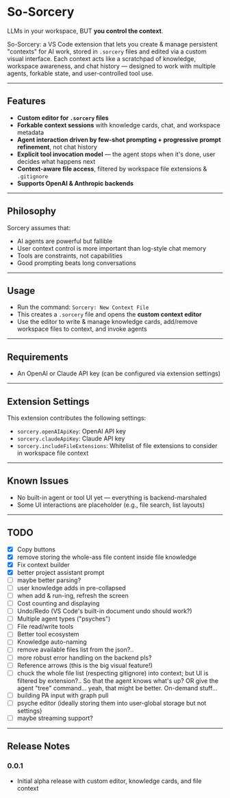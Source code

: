 # So-Sorcery
LLMs in your workspace, BUT **you control the context**.

So-Sorcery: a VS Code extension that lets you create & manage persistent "contexts" for AI work, stored in `.sorcery` files and edited via a custom visual interface. Each context acts like a scratchpad of knowledge, workspace awareness, and chat history — designed to work with multiple agents, forkable state, and user-controlled tool use.

---

## Features

- **Custom editor for `.sorcery` files**
- **Forkable context sessions** with knowledge cards, chat, and workspace metadata
- **Agent interaction driven by few-shot prompting + progressive prompt refinement**, not chat history
- **Explicit tool invocation model** — the agent stops when it's done, user decides what happens next
- **Context-aware file access**, filtered by workspace file extensions & `.gitignore`
- **Supports OpenAI & Anthropic backends**

---

## Philosophy

Sorcery assumes that:
- AI agents are powerful but fallible
- User context control is more important than log-style chat memory
- Tools are constraints, not capabilities
- Good prompting beats long conversations

---

## Usage

- Run the command: `Sorcery: New Context File`
- This creates a `.sorcery` file and opens the **custom context editor**
- Use the editor to write & manage knowledge cards, add/remove workspace files to context, and invoke agents

---

## Requirements

- An OpenAI or Claude API key (can be configured via extension settings)

---

## Extension Settings

This extension contributes the following settings:

- `sorcery.openAIApiKey`: OpenAI API key
- `sorcery.claudeApiKey`: Claude API key
- `sorcery.includeFileExtensions`: Whitelist of file extensions to consider in workspace file context

---

## Known Issues

- No built-in agent or tool UI yet — everything is backend-marshaled
- Some UI interactions are placeholder (e.g., file search, list layouts)

---

## TODO

- [x] Copy buttons
- [x] remove storing the whole-ass file content inside file knowledge
- [x] Fix context builder
- [x] better project assistant prompt
- [ ] maybe better parsing?
- [ ] user knowledge adds in pre-collapsed
- [ ] when add & run-ing, refresh the screen
- [ ] Cost counting and displaying
- [ ] Undo/Redo (VS Code's built-in document undo should work?)
- [ ] Multiple agent types ("psyches")
- [ ] File read/write tools
- [ ] Better tool ecosystem
- [ ] Knowledge auto-naming
- [ ] remove available files list from the json?..
- [ ] more robust error handling on the backend pls?
- [ ] Reference arrows (this is the big visual feature!)
- [ ] chuck the whole file list (respecting gitignore) into context; but UI is filtered by extension?.. So that the agent knows what's up? OR give the agent "tree" command... yeah, that might be better. On-demand stuff...
- [ ] building PA input with graph pull
- [ ] psyche editor (ideally storing them into user-global storage but not settings)
- [ ] maybe streaming support?

---

## Release Notes

### 0.0.1

- Initial alpha release with custom editor, knowledge cards, and file context

